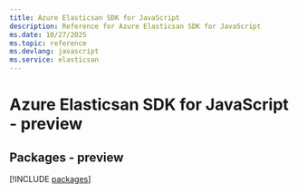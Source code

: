 ```yaml
---
title: Azure Elasticsan SDK for JavaScript
description: Reference for Azure Elasticsan SDK for JavaScript
ms.date: 10/27/2025
ms.topic: reference
ms.devlang: javascript
ms.service: elasticsan
---
```

# Azure Elasticsan SDK for JavaScript - preview
## Packages - preview
[!INCLUDE [packages](elasticsan-index.md)]